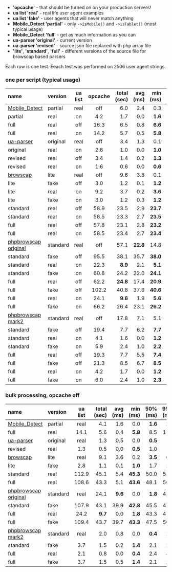 - **'opcache'** - that should be turned on on your production servers!
- **ua list 'real'** - real life user agent examples
- **ua list 'fake'** - user agents that will never match anything
- **Mobile_Detect 'partial'** - only `->isMobile()` and `->isTablet()` (most typical usage)
- **Mobile_Detect 'full'** - get as much information as you can
- **ua-parser 'original'** - current version
- **ua-parser 'revised'** - source json file replaced with php array file
- **'lite'**, **'standard'**, **'full'** - different versions of the source file for browscap based parsers

Each row is one test. Eeach test was performed on 2506 user agent strings.

### one per script (typical usage)
name | version | ua list | opcache | total (sec) | avg (ms) | min (ms) | 50% (ms) | 95% (ms) | 99% (ms) | max (ms)
:--- | :--- | :---: | :---: | ---: | ---: | ---: | ---: | ---: | ---: | ---:
[Mobile_Detect](https://github.com/serbanghita/Mobile-Detect) | partial | real | off | 6.0 | 2.4 | 0.3 | **2.3** | 3.6 | 4.7 | 5.9
 | partial | real | on | 4.2 | 1.7 | 0.0 | **1.6** | 3.0 | 4.1 | 7.6
 | full | real | off | 16.3 | 6.5 | 0.8 | **6.6** | 9.3 | 12.6 | 16.9
 | full | real | on | 14.2 | 5.7 | 0.5 | **5.8** | 8.5 | 12.0 | 14.4
[ua-parser](https://github.com/tobie/ua-parser) | original | real | off | 3.4 | 1.3 | 0.1 | **1.3** | 2.0 | 2.3 | 11.9
 | original | real | on | 2.6 | 1.0 | 0.0 | **1.0** | 1.7 | 2.0 | 2.5
 | revised | real | off | 3.4 | 1.4 | 0.2 | **1.3** | 2.0 | 2.4 | 3.1
 | revised | real | on | 1.6 | 0.6 | 0.0 | **0.6** | 1.1 | 1.5 | 2.2
[browscap](http://www.php.net/get_browser) | lite | real | off | 9.6 | 3.8 | 0.1 | **3.7** | 7.0 | 9.0 | 27.9
 | lite | fake | off | 3.0 | 1.2 | 0.1 | **1.2** | 1.8 | 2.0 | 2.6
 | lite | real | on | 9.2 | 3.7 | 0.2 | **3.6** | 6.8 | 8.2 | 14.2
 | lite | fake | on | 3.0 | 1.2 | 0.3 | **1.2** | 1.8 | 2.0 | 3.4
 | standard | real | off | 58.9 | 23.5 | 2.9 | **23.7** | 28.0 | 30.3 | 37.7
 | standard | real | on | 58.5 | 23.3 | 2.7 | **23.5** | 28.1 | 29.5 | 36.8
 | full | real | off | 57.8 | 23.1 | 2.8 | **23.2** | 27.8 | 29.3 | 35.8
 | full | real | on | 58.5 | 23.4 | 2.7 | **23.4** | 28.4 | 30.6 | 35.2
[phpbrowscap original](https://github.com/GaretJax/phpbrowscap) | standard | real | off | 57.1 | **22.8** | 14.8 | **18.9** | 40.5 | 44.1 | 251.5
 | standard | fake | off | 95.5 | 38.1 | 35.7 | **38.0** | 39.9 | 41.4 | 46.0
 | standard | real | on | 22.3 | **8.9** | 2.1 | **5.1** | 24.7 | 28.7 | 262.1
 | standard | fake | on | 60.8 | 24.2 | 22.0 | **24.1** | 25.7 | 26.7 | 30.1
 | full | real | off | 62.2 | **24.8** | 17.4 | **20.9** | 41.4 | 46.2 | 296.2
 | full | fake | off | 102.2 | 40.8 | 37.6 | **40.6** | 43.3 | 45.0 | 55.9
 | full | real | on | 24.1 | **9.6** | 1.9 | **5.6** | 26.6 | 30.6 | 293.2
 | full | fake | on | 66.2 | 26.4 | 23.1 | **26.2** | 28.7 | 30.2 | 33.5
[phpbrowscap mark2](https://github.com/quentin389/phpbrowscap-mark2) | standard | real | off | 17.8 | 7.1 | 5.1 | **6.8** | 8.8 | 11.6 | 278.3
 | standard | fake | off | 19.4 | 7.7 | 6.2 | **7.7** | 8.4 | 8.8 | 11.0
 | standard | real | on | 4.1 | 1.6 | 0.0 | **1.2** | 3.5 | 5.7 | 281.2
 | standard | fake | on | 5.9 | 2.4 | 1.0 | **2.2** | 3.1 | 3.5 | 23.7
 | full | real | off | 19.3 | 7.7 | 5.5 | **7.4** | 9.7 | 11.8 | 305.4
 | full | fake | off | 21.3 | 8.5 | 6.7 | **8.5** | 9.4 | 9.9 | 37.5
 | full | real | on | 4.2 | 1.7 | 0.0 | **1.2** | 3.6 | 5.8 | 312.0
 | full | fake | on | 6.0 | 2.4 | 1.0 | **2.3** | 3.2 | 3.7 | 24.0

### bulk processing, opcache off
name | version | ua list | total (sec) | avg (ms) | min (ms) | 50% (ms) | 95% (ms) | 99% (ms) | max (ms)
:--- | :--- |:---: | ---: | ---: | ---: | ---: | ---: | ---: | ---:
[Mobile_Detect](https://github.com/serbanghita/Mobile-Detect) | partial | real | 4.1 | 1.6 | 0.0 | **1.6** | 2.9 | 3.8 | 5.1
 | full | real | 14.1 | 5.6 | 0.4 | **5.8** | 8.5 | 11.9 | 15.0
[ua-parser](https://github.com/tobie/ua-parser) | original | real | 1.3 | 0.5 | 0.0 | **0.5** | 1.0 | 1.4 | 2.8
 | revised | real | 1.3 | 0.5 | 0.0 | **0.5** | 1.0 | 1.3 | 2.1
[browscap](http://www.php.net/get_browser) | lite | real | 9.1 | 3.6 | 0.2 | **3.5** | 6.7 | 7.8 | 12.5
 | lite | fake | 2.8 | 1.1 | 0.1 | **1.0** | 1.7 | 2.0 | 3.4
 | standard | real | 112.9 | 45.1 | 5.4 | **45.3** | 50.0 | 52.1 | 58.5
 | full | real | 108.6 | 43.3 | 5.1 | **43.6** | 48.1 | 50.4 | 60.9
[phpbrowscap original](https://github.com/GaretJax/phpbrowscap) | standard | real | 24.1 | **9.6** | 0.0 | **1.8** | 42.7 | 47.0 | 269.2
 | standard | fake | 107.9 | 43.1 | 39.9 | **42.8** | 45.5 | 47.5 | 53.3
 | full | real | 24.2 | **9.7** | 0.0 | **1.8** | 43.3 | 47.4 | 285.2
 | full | fake | 109.4 | 43.7 | 39.7 | **43.3** | 47.5 | 50.7 | 78.1
[phpbrowscap mark2](https://github.com/quentin389/phpbrowscap-mark2) | standard | real | 2.0 | 0.8 | 0.0 | **0.4** | 2.3 | 4.2 | 307.4
 | standard | fake | 3.7 | 1.5 | 0.2 | **1.4** | 2.1 | 2.4 | 3.2
 | full | real | 2.1 | 0.8 | 0.0 | **0.4** | 2.4 | 4.4 | 328.8
 | full | fake | 3.7 | 1.5 | 0.5 | **1.4** | 2.1 | 2.4 | 3.3
